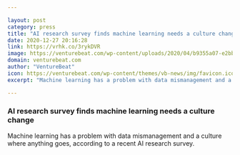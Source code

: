 ```yaml
---

layout: post
category: press
title: "AI research survey finds machine learning needs a culture change"
date: 2020-12-27 20:16:28
link: https://vrhk.co/3rykDVR
image: https://venturebeat.com/wp-content/uploads/2020/04/b9355a07-e2bb-4f05-9662-bdce9c625cb4-e1586377374664.png?w=1200&strip=all
domain: venturebeat.com
author: "VentureBeat"
icon: https://venturebeat.com/wp-content/themes/vb-news/img/favicon.ico
excerpt: "Machine learning has a problem with data mismanagement and a culture where anything goes, according to a recent AI research survey."

---
```


### AI research survey finds machine learning needs a culture change

Machine learning has a problem with data mismanagement and a culture where anything goes, according to a recent AI research survey.